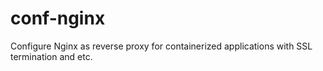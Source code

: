 # conf-nginx
Configure Nginx as reverse proxy for containerized applications with SSL termination and etc.
